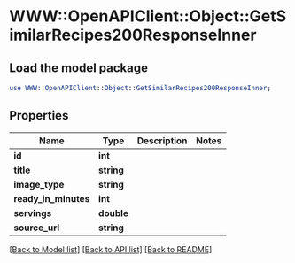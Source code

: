 # WWW::OpenAPIClient::Object::GetSimilarRecipes200ResponseInner

## Load the model package
```perl
use WWW::OpenAPIClient::Object::GetSimilarRecipes200ResponseInner;
```

## Properties
Name | Type | Description | Notes
------------ | ------------- | ------------- | -------------
**id** | **int** |  | 
**title** | **string** |  | 
**image_type** | **string** |  | 
**ready_in_minutes** | **int** |  | 
**servings** | **double** |  | 
**source_url** | **string** |  | 

[[Back to Model list]](../README.md#documentation-for-models) [[Back to API list]](../README.md#documentation-for-api-endpoints) [[Back to README]](../README.md)


